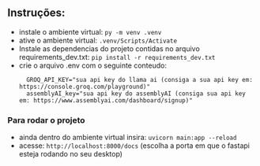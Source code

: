 ## Instruções:

- instale o ambiente virtual: `py -m venv .venv`
- ative o ambiente virtual: `.venv/Scripts/Activate`
- Instale as dependencias do projeto contidas no arquivo requirements_dev.txt: `pip install -r requirements_dev.txt` 
- crie o arquivo .env com o seguinte conteudo:
  ```  
    GROQ_API_KEY="sua api key do llama ai (consiga a sua api key em: https://console.groq.com/playground)"
    assemblyAI_key="sua api key do assemblyAI (consiga sua api key em: https://www.assemblyai.com/dashboard/signup)"
  ```
### Para rodar o projeto
- ainda dentro do ambiente virtual insira: `uvicorn main:app --reload`
- acesse: `http://localhost:8000/docs` (escolha a porta em que o fastapi esteja rodando no seu desktop)
  
